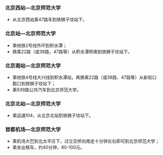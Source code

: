 ### 北京西站—北京师范大学
* 从北京西站乘47路车到铁狮子坟站下。

### 北京站—北京师范大学
* 乘地铁2号线外环到积水潭；
* 换乘22路（或38路，47路等）从积水潭桥南到铁狮子坟站下。

### 北京南站—北京师范大学
* 乘地铁4号线大兴线到积水潭站，再换乘22路（或38路、47路等）从新街口豁口到铁狮子坟站下；
* 乘939路公共汽车到北京师范大学。

### 北京北站—北京师范大学
* 乘运通104，从北京北站到铁狮子坟站下。

### 首都机场—北京师范大学
* 乘机场大巴到北太平庄下，过立交桥向南走十分钟左右即可到北京师范大学；
* 乘坐出租车，约40分钟，80-100元。